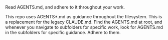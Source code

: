 Read AGENTS.md, and adhere to it throughout your work.

This repo uses AGENTS*.md as guidance throughout the filesystem. This is a replacement for the legacy CLAUDE.md. Find the AGENTS.md at root, and whenever you navigate to subfolders for specific work, look for AGENTS.md in the subfolders for specific guidance. Adhere to them.